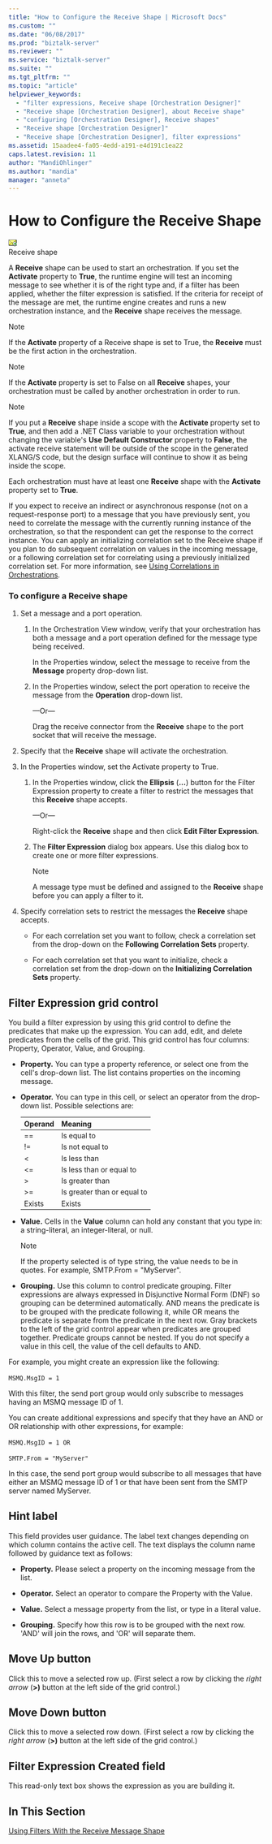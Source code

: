 ```yaml
---
title: "How to Configure the Receive Shape | Microsoft Docs"
ms.custom: ""
ms.date: "06/08/2017"
ms.prod: "biztalk-server"
ms.reviewer: ""
ms.service: "biztalk-server"
ms.suite: ""
ms.tgt_pltfrm: ""
ms.topic: "article"
helpviewer_keywords: 
  - "filter expressions, Receive shape [Orchestration Designer]"
  - "Receive shape [Orchestration Designer], about Receive shape"
  - "configuring [Orchestration Designer], Receive shapes"
  - "Receive shape [Orchestration Designer]"
  - "Receive shape [Orchestration Designer], filter expressions"
ms.assetid: 15aadee4-fa05-4edd-a191-e4d191c1ea22
caps.latest.revision: 11
author: "MandiOhlinger"
ms.author: "mandia"
manager: "anneta"
---
```

# How to Configure the Receive Shape
![](../core/media/ebiz-orch-receive.gif "ebiz_orch_receive")  
Receive shape  
  
 A **Receive** shape can be used to start an orchestration. If you set the **Activate** property to **True**, the runtime engine will test an incoming message to see whether it is of the right type and, if a filter has been applied, whether the filter expression is satisfied. If the criteria for receipt of the message are met, the runtime engine creates and runs a new orchestration instance, and the **Receive** shape receives the message.  
  
> [!NOTE]
>  If the **Activate** property of a Receive shape is set to True, the **Receive** must be the first action in the orchestration.  
  
> [!NOTE]
>  If the **Activate** property is set to False on all **Receive** shapes, your orchestration must be called by another orchestration in order to run.  
  
> [!NOTE]
>  If you put a **Receive** shape inside a scope with the **Activate** property set to **True**, and then add a .NET Class variable to your orchestration without changing the variable's **Use Default Constructor** property to **False**, the activate receive statement will be outside of the scope in the generated XLANG/S code, but the design surface will continue to show it as being inside the scope.  
  
 Each orchestration must have at least one **Receive** shape with the **Activate** property set to **True**.  
  
 If you expect to receive an indirect or asynchronous response (not on a request-response port) to a message that you have previously sent, you need to correlate the message with the currently running instance of the orchestration, so that the respondent can get the response to the correct instance. You can apply an initializing correlation set to the Receive shape if you plan to do subsequent correlation on values in the incoming message, or a following correlation set for correlating using a previously initialized correlation set. For more information, see [Using Correlations in Orchestrations](../core/using-correlations-in-orchestrations.md).  
  
### To configure a Receive shape  
  
1.  Set a message and a port operation.  
  
    1.  In the Orchestration View window, verify that your orchestration has both a message and a port operation defined for the message type being received.  
  
         In the Properties window, select the message to receive from the **Message** property drop-down list.  
  
    2.  In the Properties window, select the port operation to receive the message from the **Operation** drop-down list.  
  
         —Or—  
  
         Drag the receive connector from the **Receive** shape to the port socket that will receive the message.  
  
2.  Specify that the **Receive** shape will activate the orchestration.  
  
3.  In the Properties window, set the Activate property to True.  
  
    1.  In the Properties window, click the **Ellipsis** (**...**) button for the Filter Expression property to create a filter to restrict the messages that this **Receive** shape accepts.  
  
         —Or—  
  
         Right-click the **Receive** shape and then click **Edit Filter Expression**.  
  
    2.  The **Filter Expression** dialog box appears. Use this dialog box to create one or more filter expressions.  
  
        > [!NOTE]
        >  A message type must be defined and assigned to the **Receive** shape before you can apply a filter to it.  
  
4.  Specify correlation sets to restrict the messages the **Receive** shape accepts.  
  
    -   For each correlation set you want to follow, check a correlation set from the drop-down on the **Following Correlation Sets** property.  
  
    -   For each correlation set that you want to initialize, check a correlation set from the drop-down on the **Initializing Correlation Sets** property.  
  
## Filter Expression grid control  
 You build a filter expression by using this grid control to define the predicates that make up the expression. You can add, edit, and delete predicates from the cells of the grid. This grid control has four columns: Property, Operator, Value, and Grouping.  
  
-   **Property.** You can type a property reference, or select one from the cell's drop-down list. The list contains properties on the incoming message.  
  
-   **Operator.** You can type in this cell, or select an operator from the drop-down list. Possible selections are:  
  
    |Operand|Meaning|  
    |-------------|-------------|  
    |==|Is equal to|  
    |!=|Is not equal to|  
    |<|Is less than|  
    |\<=|Is less than or equal to|  
    |>|Is greater than|  
    |>=|Is greater than or equal to|  
    |Exists|Exists|  
  
-   **Value.** Cells in the **Value** column can hold any constant that you type in: a string-literal, an integer-literal, or null.  
  
    > [!NOTE]
    >  If the property selected is of type string, the value needs to be in quotes. For example, SMTP.From = "MyServer".  
  
-   **Grouping.** Use this column to control predicate grouping. Filter expressions are always expressed in Disjunctive Normal Form (DNF) so grouping can be determined automatically. AND means the predicate is to be grouped with the predicate following it, while OR means the predicate is separate from the predicate in the next row. Gray brackets to the left of the grid control appear when predicates are grouped together. Predicate groups cannot be nested. If you do not specify a value in this cell, the value of the cell defaults to AND.  
  
 For example, you might create an expression like the following:  
  
 `MSMQ.MsgID = 1`  
  
 With this filter, the send port group would only subscribe to messages having an MSMQ message ID of 1.  
  
 You can create additional expressions and specify that they have an AND or OR relationship with other expressions, for example:  
  
 `MSMQ.MsgID = 1 OR`  
  
 `SMTP.From = "MyServer"`  
  
 In this case, the send port group would subscribe to all messages that have either an MSMQ message ID of 1 or that have been sent from the SMTP server named MyServer.  
  
## Hint label  
 This field provides user guidance. The label text changes depending on which column contains the active cell. The text displays the column name followed by guidance text as follows:  
  
-   **Property.** Please select a property on the incoming message from the list.  
  
-   **Operator.** Select an operator to compare the Property with the Value.  
  
-   **Value.** Select a message property from the list, or type in a literal value.  
  
-   **Grouping.** Specify how this row is to be grouped with the next row. 'AND' will join the rows, and 'OR' will separate them.  
  
## Move Up button  
 Click this to move a selected row up. (First select a row by clicking the *right arrow* (**>)** button at the left side of the grid control.)  
  
## Move Down button  
 Click this to move a selected row down. (First select a row by clicking the *right arrow* (**>)** button at the left side of the grid control.)  
  
## Filter Expression Created field  
 This read-only text box shows the expression as you are building it.  
  
## In This Section  
 [Using Filters With the Receive Message Shape](../core/using-filters-with-the-receive-message-shape.md)